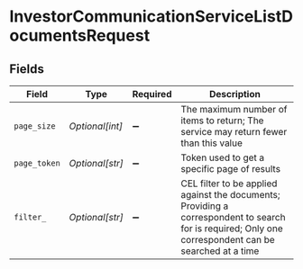 # InvestorCommunicationServiceListDocumentsRequest


## Fields

| Field                                                                                                                                                 | Type                                                                                                                                                  | Required                                                                                                                                              | Description                                                                                                                                           |
| ----------------------------------------------------------------------------------------------------------------------------------------------------- | ----------------------------------------------------------------------------------------------------------------------------------------------------- | ----------------------------------------------------------------------------------------------------------------------------------------------------- | ----------------------------------------------------------------------------------------------------------------------------------------------------- |
| `page_size`                                                                                                                                           | *Optional[int]*                                                                                                                                       | :heavy_minus_sign:                                                                                                                                    | The maximum number of items to return; The service may return fewer than this value                                                                   |
| `page_token`                                                                                                                                          | *Optional[str]*                                                                                                                                       | :heavy_minus_sign:                                                                                                                                    | Token used to get a specific page of results                                                                                                          |
| `filter_`                                                                                                                                             | *Optional[str]*                                                                                                                                       | :heavy_minus_sign:                                                                                                                                    | CEL filter to be applied against the documents; Providing a correspondent to search for is required; Only one correspondent can be searched at a time |